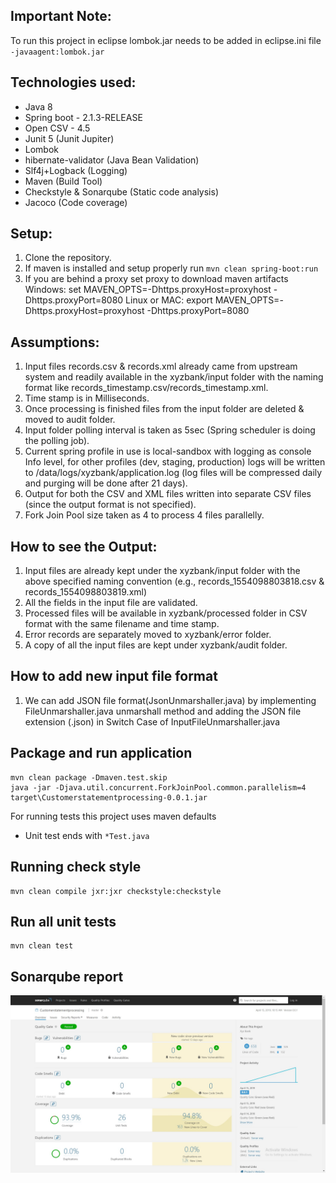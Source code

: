 ## Important Note:

To run this project in eclipse lombok.jar needs to be added in eclipse.ini file `-javaagent:lombok.jar`

## Technologies used:

* Java 8
* Spring boot - 2.1.3-RELEASE
* Open CSV - 4.5
* Junit 5 (Junit Jupiter)
* Lombok
* hibernate-validator (Java Bean Validation)
* Slf4j+Logback (Logging)
* Maven (Build Tool)
* Checkstyle & Sonarqube (Static code analysis)
* Jacoco (Code coverage)

## Setup:

1. Clone the repository.
2. If maven is installed and setup properly run `mvn clean spring-boot:run`
3. If you are behind a proxy set proxy to download maven artifacts
	Windows: set MAVEN_OPTS=-Dhttps.proxyHost=proxyhost -Dhttps.proxyPort=8080
	Linux or MAC: export MAVEN_OPTS=-Dhttps.proxyHost=proxyhost -Dhttps.proxyPort=8080
	
## Assumptions:

1. Input files records.csv & records.xml already came from upstream system and readily available in the xyzbank/input folder with the naming format like records_timestamp.csv/records_timestamp.xml.
2. Time stamp is in Milliseconds.
3. Once processing is finished files from the input folder are deleted & moved to audit folder.
4. Input folder polling interval is taken as 5sec (Spring scheduler is doing the polling job).
5. Current spring profile in use is local-sandbox with logging as console Info level, for other profiles (dev, staging, production) logs will be written to /data/logs/xyzbank/application.log (log files will be compressed daily and purging will be done after 21 days).
6. Output for both the CSV and XML files written into separate CSV files (since the output format is not specified).
7. Fork Join Pool size taken as 4 to process 4 files parallelly.

## How to see the Output:
1. Input files are already kept under the xyzbank/input folder with the above specified naming convention (e.g., records_1554098803818.csv & records_1554098803819.xml)
2. All the fields in the input file are validated.
3. Processed files will be available in xyzbank/processed folder in CSV format with the same filename and time stamp.
4. Error records are separately moved to xyzbank/error folder.
5. A copy of all the input files are kept under xyzbank/audit folder.

## How to add new input file format
1. We can add JSON file format(JsonUnmarshaller.java) by implementing FileUnmarshaller.java unmarshall method and adding the JSON file extension (.json) in Switch Case of InputFileUnmarshaller.java

## Package and run application
```
mvn clean package -Dmaven.test.skip
java -jar -Djava.util.concurrent.ForkJoinPool.common.parallelism=4 target\Customerstatementprocessing-0.0.1.jar
```

For running tests this project uses maven defaults
 - Unit test ends with `*Test.java`

## Running check style
```
mvn clean compile jxr:jxr checkstyle:checkstyle
```

## Run all unit tests
```
mvn clean test
```

## Sonarqube report
![alt text](https://github.com/UmaSankar0808/StatementProcessingApp/blob/master/Sonar_report_15042019.jpg)